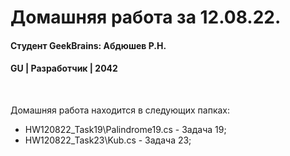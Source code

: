 # Домашняя работа за 12.08.22.
#### Студент GeekBrains: Абдюшев Р.Н.
#### GU | Разработчик | 2042
<br>

Домашняя работа находится в следующих папках:
* HW120822_Task19\Palindrome19.cs - Задача 19;
* HW120822_Task23\Kub.cs - Задача 23;
